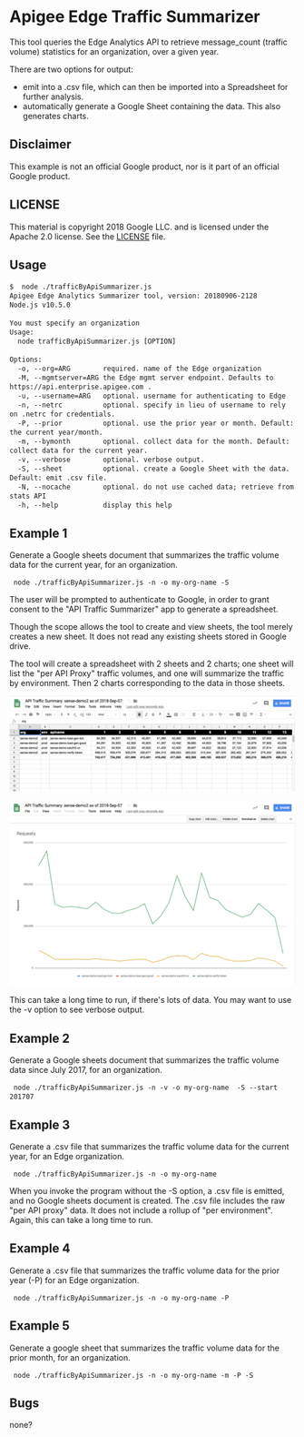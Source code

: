 # Apigee Edge Traffic Summarizer

This tool queries the Edge Analytics API to retrieve message_count (traffic volume) statistics for an organization, over a given year.

There are two options for output:

- emit into a .csv file, which can then be imported into a Spreadsheet for further analysis.
- automatically generate a Google Sheet containing the data. This also generates charts.

## Disclaimer

This example is not an official Google product, nor is it part of an official Google product.

## LICENSE

This material is copyright 2018 Google LLC.
and is licensed under the Apache 2.0 license. See the [LICENSE](LICENSE) file.

## Usage

```
$  node ./trafficByApiSummarizer.js
Apigee Edge Analytics Summarizer tool, version: 20180906-2128
Node.js v10.5.0

You must specify an organization
Usage:
  node trafficByApiSummarizer.js [OPTION]

Options:
  -o, --org=ARG        required. name of the Edge organization
  -M, --mgmtserver=ARG the Edge mgmt server endpoint. Defaults to https://api.enterprise.apigee.com .
  -u, --username=ARG   optional. username for authenticating to Edge
  -n, --netrc          optional. specify in lieu of username to rely on .netrc for credentials.
  -P, --prior          optional. use the prior year or month. Default: the current year/month.
  -m, --bymonth        optional. collect data for the month. Default: collect data for the current year.
  -v, --verbose        optional. verbose output.
  -S, --sheet          optional. create a Google Sheet with the data. Default: emit .csv file.
  -N, --nocache        optional. do not use cached data; retrieve from stats API
  -h, --help           display this help
```

## Example 1

Generate a Google sheets document that summarizes the traffic volume data for the current year, for an organization.

```
 node ./trafficByApiSummarizer.js -n -o my-org-name -S
```

The user will be prompted to authenticate to Google, in order to grant
consent to the "API Traffic Summarizer" app to generate a spreadsheet.

Though the scope allows the tool to create and view sheets, the tool merely
creates a new sheet. It does not read any existing sheets stored in Google drive.

The tool will create a spreadsheet with 2 sheets and 2 charts; one sheet will
list the "per API Proxy" traffic volumes, and one will summarize the traffic by
environment.  Then 2 charts corresponding to the data in those sheets.


![Sheet1](images/screenshot-20180907-083518.png "per-API Proxy traffic sheet")

![Chart1](images/screenshot-20180907-083533.png "per-API Proxy traffic chart")


This can take a long time to run, if there's lots of data. You may want to use the -v option to see
verbose output.


## Example 2

Generate a Google sheets document that summarizes the traffic volume data since July 2017, for an organization.

```
 node ./trafficByApiSummarizer.js -n -v -o my-org-name  -S --start 201707
```


## Example 3

Generate a .csv file that summarizes the traffic volume data for the current year, for an Edge organization.

```
 node ./trafficByApiSummarizer.js -n -o my-org-name
```


When you invoke the program without the -S option, a .csv file is emitted, and
no Google sheets document is created. The .csv file includes the raw "per API
proxy" data. It does not include a rollup of "per environment".  Again, this
can take a long time to run.


## Example 4

Generate a .csv file that summarizes the traffic volume data for the prior year (-P) for an Edge organization.


```
 node ./trafficByApiSummarizer.js -n -o my-org-name -P
```

## Example 5

Generate a google sheet that summarizes the traffic volume data for the prior month, for an organization.

```
 node ./trafficByApiSummarizer.js -n -o my-org-name -m -P -S
```


## Bugs

none?


